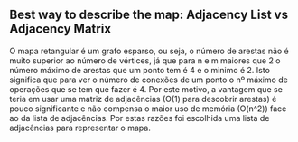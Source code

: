 
## Best way to describe the map: Adjacency List vs Adjacency Matrix

O mapa retangular é um grafo esparso, ou seja, o número de arestas não é muito superior ao número de vértices, já que para n e m maiores que 2 o número máximo de arestas que um ponto tem é 4 e o minimo é 2. Isto significa que para ver o número de conexões de um ponto o nº máximo de operações que se tem que fazer é 4. Por este motivo, a vantagem que se teria em usar uma matriz de adjacências (O(1) para descobrir arestas) é pouco significante e não compensa o maior uso de memória (O(n^2)) face ao da lista de adjacências. Por estas razões foi escolhida uma lista de adjacências para representar o mapa.

